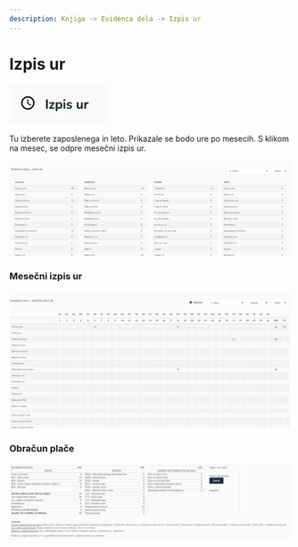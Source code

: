 ```yaml
---
description: Knjiga -> Evidenca dela -> Izpis ur
---
```


# Izpis ur

![Gumb za izpis ur po zaposlenemu.](<../../.gitbook/assets/image (74).png>)

Tu izberete zaposlenega in leto. Prikazale se bodo ure po mesecih. S klikom na mesec, se odpre mesečni izpis ur.

![](<../../.gitbook/assets/image (163).png>)

### Mesečni izpis ur

![](<../../.gitbook/assets/image (68).png>)

### Obračun plače

![](<../../.gitbook/assets/image (116).png>)

